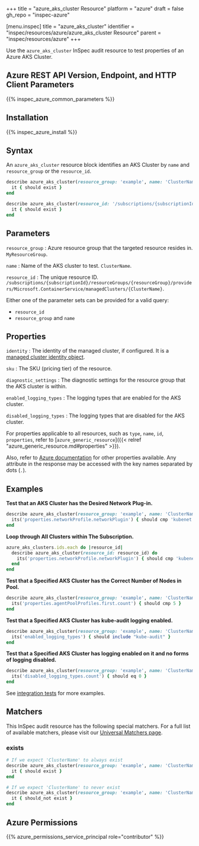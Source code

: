 +++
title = "azure_aks_cluster Resource"
platform = "azure"
draft = false
gh_repo = "inspec-azure"

[menu.inspec]
title = "azure_aks_cluster"
identifier = "inspec/resources/azure/azure_aks_cluster Resource"
parent = "inspec/resources/azure"
+++

Use the `azure_aks_cluster` InSpec audit resource to test properties of an Azure AKS Cluster.

## Azure REST API Version, Endpoint, and HTTP Client Parameters

{{% inspec_azure_common_parameters %}}

## Installation

{{% inspec_azure_install %}}

## Syntax

An `azure_aks_cluster` resource block identifies an AKS Cluster by `name` and `resource_group` or the `resource_id`.
```ruby
describe azure_aks_cluster(resource_group: 'example', name: 'ClusterName') do
  it { should exist }
end
```
```ruby
describe azure_aks_cluster(resource_id: '/subscriptions/{subscriptionId}/resourceGroups/{resourceGroup}/providers/Microsoft.ContainerService/managedClusters/{ClusterName}') do
  it { should exist }
end
```

## Parameters

`resource_group`
: Azure resource group that the targeted resource resides in. `MyResourceGroup`.

`name`
: Name of the AKS cluster to test. `ClusterName`.

`resource_id`
: The unique resource ID. `/subscriptions/{subscriptionId}/resourceGroups/{resourceGroup}/providers/Microsoft.ContainerService/managedClusters/{ClusterName}`.

Either one of the parameter sets can be provided for a valid query:
- `resource_id`
- `resource_group` and `name`

## Properties

`identity`
: The identity of the managed cluster, if configured. It is a [managed cluster identity object](https://docs.microsoft.com/en-us/rest/api/aks/managedclusters/get#managedclusteridentity).

`sku`
: The SKU (pricing tier) of the resource.

`diagnostic_settings`
: The diagnostic settings for the resource group that the AKS cluster is within.

`enabled_logging_types`
: The logging types that are enabled for the AKS cluster.

`disabled_logging_types`
: The logging types that are disabled for the AKS cluster.

For properties applicable to all resources, such as `type`, `name`, `id`, `properties`, refer to [`azure_generic_resource`]({{< relref "azure_generic_resource.md#properties" >}}).

Also, refer to [Azure documentation](https://docs.microsoft.com/en-us/rest/api/aks/managedclusters/get#managedcluster) for other properties available. 
Any attribute in the response may be accessed with the key names separated by dots (`.`).

## Examples

**Test that an AKS Cluster has the Desired Network Plug-in.**

```ruby
describe azure_aks_cluster(resource_group: 'example', name: 'ClusterName') do
  its('properties.networkProfile.networkPlugin') { should cmp 'kubenet' }
end
```

**Loop through All Clusters within The Subscription.**

```ruby
azure_aks_clusters.ids.each do |resource_id|
  describe azure_aks_cluster(resource_id: resource_id) do
    its('properties.networkProfile.networkPlugin') { should cmp 'kubenet' }
  end
end 
```
**Test that a Specified AKS Cluster has the Correct Number of Nodes in Pool.**

```ruby
describe azure_aks_cluster(resource_group: 'example', name: 'ClusterName') do
  its('properties.agentPoolProfiles.first.count') { should cmp 5 }
end
```
**Test that a Specified AKS Cluster has kube-audit logging enabled.**

```ruby
describe azure_aks_cluster(resource_group: 'example', name: 'ClusterName') do
  its('enabled_logging_types') { should include "kube-audit" }
end
```
**Test that a Specified AKS Cluster has logging enabled on it and no forms of logging disabled.**

```ruby
describe azure_aks_cluster(resource_group: 'example', name: 'ClusterName') do
  its('disabled_logging_types.count') { should eq 0 }
end
```
See [integration tests](../../test/integration/verify/controls/azurerm_aks_cluster.rb) for more examples.

## Matchers

This InSpec audit resource has the following special matchers. For a full list of available matchers, please visit our [Universal Matchers page](https://docs.chef.io/inspec/matchers/).

### exists

```ruby
# If we expect 'ClusterName' to always exist
describe azure_aks_cluster(resource_group: 'example', name: 'ClusterName') do
  it { should exist }
end

# If we expect 'ClusterName' to never exist
describe azure_aks_cluster(resource_group: 'example', name: 'ClusterName') do
  it { should_not exist }
end
```

## Azure Permissions

{{% azure_permissions_service_principal role="contributor" %}}
